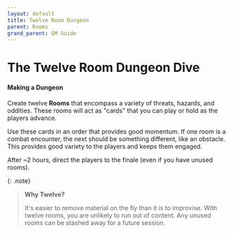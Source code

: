 ```yaml
---
layout: default
title: Twelve Room Dungeon
parent: Rooms
grand_parent: GM Guide
---
```


# The Twelve Room Dungeon Dive

#### Making a Dungeon

Create twelve **Rooms** that encompass a variety of threats, hazards, and oddities. These rooms will act as "cards" that you can play or hold as the players advance.

Use these cards in an order that provides good momentum. If one room is a combat encounter, the next should be something different, like an obstacle. This provides good variety to the players and keeps them engaged.

After ~2 hours, direct the players to the finale (even if you have unused rooms).

{: .note}
> **Why Twelve?**
>
> It's easier to remove material on the fly than it is to improvise. With twelve rooms, you are unlikely to run out of content. Any unused rooms can be stashed away for a future session.




